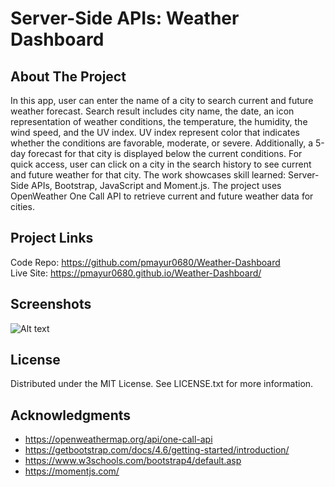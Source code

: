 # Server-Side APIs: Weather Dashboard
## About The Project
In this app, user can enter the name of a city to search current and future weather forecast. Search result includes city name, the date, an icon representation of weather conditions, the temperature, the humidity, the wind speed, and the UV index. UV index represent color that indicates whether the conditions are favorable, moderate, or severe. Additionally, a 5-day forecast for that city is displayed below the current conditions. For quick access, user can click on a city in the search history to see current and future weather for that city. The work showcases skill learned: Server-Side APIs, Bootstrap, JavaScript and Moment.js. The project uses OpenWeather One Call API to retrieve current and future weather data for cities. 
## Project Links
Code Repo: https://github.com/pmayur0680/Weather-Dashboard<br>
Live Site: https://pmayur0680.github.io/Weather-Dashboard/
## Screenshots
![Alt text](https://user-images.githubusercontent.com/101486770/162600731-297904e5-8724-4d36-97f3-f0f6b9bca28d.png?raw=true "Weather Dashboard")
## License
Distributed under the MIT License. See LICENSE.txt for more information.
## Acknowledgments
 - https://openweathermap.org/api/one-call-api
 - https://getbootstrap.com/docs/4.6/getting-started/introduction/
 - https://www.w3schools.com/bootstrap4/default.asp
 - https://momentjs.com/ 
